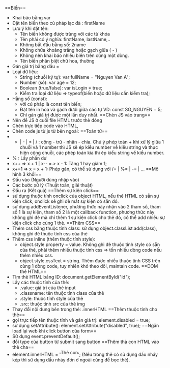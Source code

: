 ==Biến==
- Khai báo bằng var
- Đặt tên biến theo cú pháp lạc đà : firstName
- Lưu ý khi đặt tên: 
	- Tên biến không được trùng với các từ khóa
	- Tên phải có ý nghĩa: firstName, lastName,..
	- Không bắt đầu bằng số: 2name
	- Không chứa khoảng trắng hoặc gạch giữa ( - )
	- Không nên khai báo nhiều biến trên cùng một dòng.
	- Tên biến phân biệt chữ hoa, thường
- Gán giá trị bằng dấu =
- Loại dữ liệu:
	- String (chuỗi ký tự): var fullName = "Nguyen Van A";
	- Number (số): var age = 12;
	- Boolean (true/false): var isLogin = true;
	- Kiểm tra loại dữ liệu => typeof(biến hoặc dữ liệu cần kiểm tra);
- Hằng số (const): 
	- với cú pháp là const tên biến;
	- Đặt tên in hoa và gạch dưới giữa các tự VD: const SO_NGUYEN = 5;
	- Chỉ gán giá trị được một lần duy nhất.
==Chèn JS vào trang==
- Nên để JS ở cuối file HTML trước thẻ đóng </body>
- Chèn trực tiếp code vào HTML, <script>code</script>
- Chèn code js từ  js từ bên ngoài: <script src="đường dẫn tới file"></script>
==Toán tử==
- + | - | * | / : cộng - trừ - nhân - chia. Chú ý phép toán + khi xử lý giữa 1 chuỗi và 1 number thì JS sẽ ép kiểu number về kiểu string và thực hiện cộng chuỗi, các phép toán kia thì ép kiểu string về kiểu number.
- % : Lấy phần dư
- x++ => x + 1 | x-- =.> x - 1: Tăng 1 hay giảm 1;
- x+=1 => x = x + 1: Phép gán, có thể sử dụng với /= | %= | -= | ...
==Mô hình 3 khối==
- Đầu vào (Người dùng nhập vào)
- Các bước xử lý (Thuật toán, giải thuật)
- Đầu ra (Kết quả)
==Thêm sự kiện click==
- sử dụng thuộc tính onclick của object HTML, nếu thẻ HTML có sẵn sự kiện click, onclick sẽ ghi đè mất sự kiện có sẵn đó.
- sử dụng addEventListener, phương thức này nhận vào 2 tham số, tham số 1 là sự kiện, tham số 2 là một callback function, phương thức này không ghi đè mà chỉ thêm 1 sự kiện click cho thẻ đó, có thể add nhiều sự kiện click cho cùng 1 thẻ.
==Thêm CSS==
- Thêm css bằng thuộc tính class: sử dụng object.classList.add(class), không ghi đè thuộc tính css của thẻ
- Thêm css inline (thêm thuộc tính style):
	- object.style.property = value. Không ghi đè thuộc tính style có sẵn của thẻ, phải thêm nhiều thuộc tính css => tốn nhiều dòng code nếu thêm nhiều css.
	- object.style.cssText = string. Thêm được nhiều thuộc tính CSS trên cùng 1 dòng code, tuy nhiên khó theo dõi, maintain code.
==DOM thẻ HTML==
- Tìm thẻ HTML bằng ID: document.getElementById("id");
- Lấy các thuộc tính của thẻ: 
	- .value: giá trị của thẻ input
	- .classname: tên thuộc tính class của thẻ
	- .style: thuộc tính style của thẻ
	- .src: thuộc tính src của thẻ img
- Thay đổi nội dung bên trong thẻ: .innerHTML
==Thêm thuộc tính cho thẻ==
-	gọi trực tiếp tên thuộc tính và gán giá trị: element.disabled = true;
-	sử dụng setAttribute(): element.setAttribute("disabled", true);
==Ngăn load lại web khi click button của form==
- Sử dụng event.preventDefault();
- đổi type của button từ submit sang button
==Thêm thả con HTML vào thẻ cha==
- element.innerHTML = '<span style="vertical-align: super;">Thẻ con</span>'; (Nếu trong thẻ có sử dụng dấu nháy kép thì sử dụng dấu nháy đơn ở ngoài cùng để bọc thẻ).